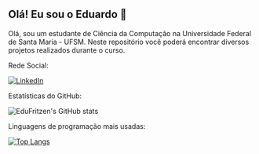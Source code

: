 ## Olá! Eu sou o Eduardo 👋
Olá, sou um estudante de Ciência da Computação na Universidade Federal de Santa Maria - UFSM. Neste repositório você poderá encontrar diversos projetos realizados durante o curso.

Rede Social:

[![LinkedIn](https://img.shields.io/badge/LinkedIn-0077B5?style=for-the-badge&logo=linkedin&logoColor=white)](https://www.linkedin.com/in/eduardo-adriano-fritzen/)


Estatísticas do GitHub:

![EduFritzen's GitHub stats](https://github-readme-stats.vercel.app/api?username=EduFritzen&show_icons=true&theme=radical)

Linguagens de programação mais usadas:

[![Top Langs](https://github-readme-stats.vercel.app/api/top-langs/?username=EduFritzen)](https://github.com/anuraghazra/github-readme-stats)
